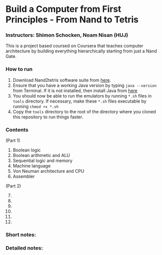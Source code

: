 
# Build a Computer from First Principles - From Nand to Tetris

### Instructors: Shimon Schocken, Noam Nisan (HUJ)

This is a project based coursed on Coursera that teaches computer architecture by building everything hierarchically starting from just a Nand Gate.

### How to run
1. Download Nand2tetris software suite from [here](https://drive.google.com/open?id=0B9c0BdDJz6XpZUh3X2dPR1o0MUE).
2. Ensure that you have a working Java version by typing `java --version` from Terminal. If it is not installed,
then install Java from [here](https://java.com/en/download/manual.jsp)
3. You should now be able to run the emulators by running `*.sh` files in `tools` directory. If necessary,
make these `*.sh` files executable by running `chmod +x *.sh`
4. Copy the `tools` directory to the root of the directory where you cloned this repository to run things faster.


### Contents
(Part 1)
1. Boolean logic
2. Boolean arithmetic and ALU
3. Sequential logic and memory
4. Machine language
5. Von Neuman architecture and  CPU
6. Assembler

(Part 2)

7.  
8.  
9.   
10.  
11.  
12.  

### Short notes:


### Detailed notes:


<!-- ### Perspectives:
Though I work in machine learning and specifically in computer vision research area, I have a non-CS college degree. I learned programming on my own and I use it daily for my work. However I always wanted to know internal workings of computer. So I took this course as  a hobby. At the end of part 1, I am reasonably happy with my understanding. Here are the things I learnt:
- Building chips from Nand to Computer with several in between, Or,Xor,And,Mux,DMux,Bit,Register,RAM,Memory,CPU,Computer
- Assembly language
- Built an assembler in java to convert assembly to machine language.
Looking forward to part 2 of the course to learn about further layers of abstraction. -->

